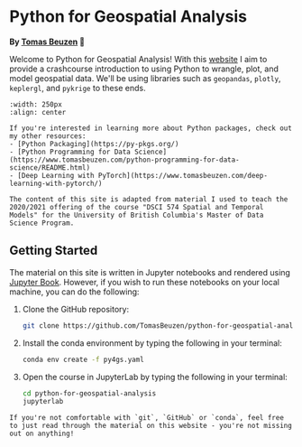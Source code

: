 # Python for Geospatial Analysis

**By [Tomas Beuzen](https://www.tomasbeuzen.com/) 🚀**

Welcome to Python for Geospatial Analysis! With this [website](https://www.tomasbeuzen.com/python-for-geospatial-analysis/) I aim to provide a crashcourse introduction to using Python to wrangle, plot, and model geospatial data. We'll be using libraries such as `geopandas`, `plotly`, `keplergl`, and `pykrige` to these ends.

```{image} docs/logo.png
:width: 250px
:align: center
```

```{tip}
If you're interested in learning more about Python packages, check out my other resources:
- [Python Packaging](https://py-pkgs.org/)
- [Python Programming for Data Science](https://www.tomasbeuzen.com/python-programming-for-data-science/README.html)
- [Deep Learning with PyTorch](https://www.tomasbeuzen.com/deep-learning-with-pytorch/)
```

```{note}
The content of this site is adapted from material I used to teach the 2020/2021 offering of the course "DSCI 574 Spatial and Temporal Models" for the University of British Columbia's Master of Data Science Program.
```

## Getting Started

The material on this site is written in Jupyter notebooks and rendered using [Jupyter Book](https://jupyterbook.org/intro.html). However, if you wish to run these notebooks on your local machine, you can do the following:

1. Clone the GitHub repository:
   ```sh
   git clone https://github.com/TomasBeuzen/python-for-geospatial-analysis.git
   ```
2. Install the conda environment by typing the following in your terminal:
   ```sh
   conda env create -f py4gs.yaml
   ```
3. Open the course in JupyterLab by typing the following in your terminal:
   ```sh
   cd python-for-geospatial-analysis
   jupyterlab
   ```

```{note}
If you're not comfortable with `git`, `GitHub` or `conda`, feel free to just read through the material on this website - you're not missing out on anything!
``` 
